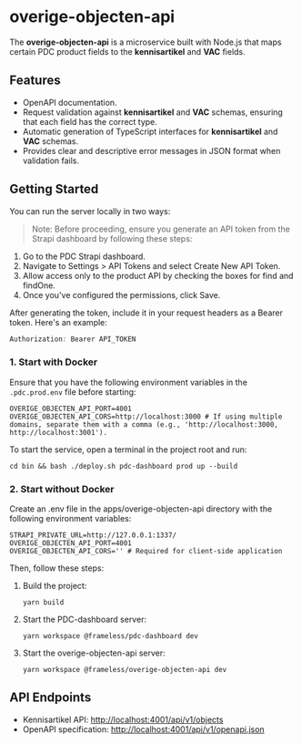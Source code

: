 # overige-objecten-api

The **overige-objecten-api** is a microservice built with Node.js that maps certain PDC product fields to the **kennisartikel** and **VAC** fields.

## Features

- OpenAPI documentation.
- Request validation against **kennisartikel** and **VAC** schemas, ensuring that each field has the correct type.
- Automatic generation of TypeScript interfaces for **kennisartikel** and **VAC** schemas.
- Provides clear and descriptive error messages in JSON format when validation fails.

## Getting Started

You can run the server locally in two ways:

> Note: Before proceeding, ensure you generate an API token from the Strapi dashboard by following these steps:

1. Go to the PDC Strapi dashboard.
2. Navigate to Settings > API Tokens and select Create New API Token.
3. Allow access only to the product API by checking the boxes for find and findOne.
4. Once you've configured the permissions, click Save.

After generating the token, include it in your request headers as a Bearer token. Here's an example:

```ts
Authorization: Bearer API_TOKEN
```

### 1. Start with Docker

Ensure that you have the following environment variables in the `.pdc.prod.env` file before starting:

```shell
OVERIGE_OBJECTEN_API_PORT=4001
OVERIGE_OBJECTEN_API_CORS=http://localhost:3000 # If using multiple domains, separate them with a comma (e.g., 'http://localhost:3000, http://localhost:3001').
```

To start the service, open a terminal in the project root and run:

```shell
cd bin && bash ./deploy.sh pdc-dashboard prod up --build
```

### 2. Start without Docker

Create an .env file in the apps/overige-objecten-api directory with the following environment variables:

```shell
STRAPI_PRIVATE_URL=http://127.0.0.1:1337/
OVERIGE_OBJECTEN_API_PORT=4001
OVERIGE_OBJECTEN_API_CORS='' # Required for client-side application
```

Then, follow these steps:

1. Build the project:

   ```shell
   yarn build

   ```

2. Start the PDC-dashboard server:

   ```shell
   yarn workspace @frameless/pdc-dashboard dev

   ```

3. Start the overige-objecten-api server:

   ```shell
   yarn workspace @frameless/overige-objecten-api dev

   ```

## API Endpoints

- Kennisartikel API: [http://localhost:4001/api/v1/objects](http://localhost:4001/api/v1/objects)
- OpenAPI specification: [http://localhost:4001/api/v1/openapi.json](http://localhost:4001/api/v1/openapi.json)
